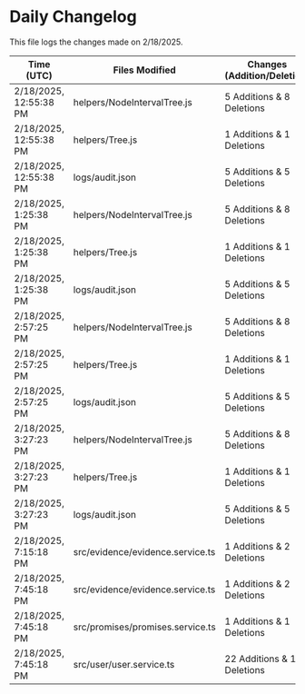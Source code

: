 # Daily Changelog

This file logs the changes made on 2/18/2025.

| Time (UTC)             | Files Modified                    | Changes (Addition/Deletion) |
|------------------------|-----------------------------------|-----------------------------|
| 2/18/2025, 12:55:38 PM | helpers/NodeIntervalTree.js | 5 Additions & 8 Deletions |
| 2/18/2025, 12:55:38 PM | helpers/Tree.js | 1 Additions & 1 Deletions |
| 2/18/2025, 12:55:38 PM | logs/audit.json | 5 Additions & 5 Deletions |
| 2/18/2025, 1:25:38 PM | helpers/NodeIntervalTree.js | 5 Additions & 8 Deletions|
| 2/18/2025, 1:25:38 PM | helpers/Tree.js | 1 Additions & 1 Deletions|
| 2/18/2025, 1:25:38 PM | logs/audit.json | 5 Additions & 5 Deletions|
| 2/18/2025, 2:57:25 PM | helpers/NodeIntervalTree.js | 5 Additions & 8 Deletions|
| 2/18/2025, 2:57:25 PM | helpers/Tree.js | 1 Additions & 1 Deletions|
| 2/18/2025, 2:57:25 PM | logs/audit.json | 5 Additions & 5 Deletions|
| 2/18/2025, 3:27:23 PM | helpers/NodeIntervalTree.js | 5 Additions & 8 Deletions|
| 2/18/2025, 3:27:23 PM | helpers/Tree.js | 1 Additions & 1 Deletions|
| 2/18/2025, 3:27:23 PM | logs/audit.json | 5 Additions & 5 Deletions|
| 2/18/2025, 7:15:18 PM | src/evidence/evidence.service.ts | 1 Additions & 2 Deletions|
| 2/18/2025, 7:45:18 PM | src/evidence/evidence.service.ts | 1 Additions & 2 Deletions|
| 2/18/2025, 7:45:18 PM | src/promises/promises.service.ts | 1 Additions & 1 Deletions|
| 2/18/2025, 7:45:18 PM | src/user/user.service.ts | 22 Additions & 11 Deletions|
